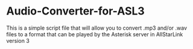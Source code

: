 # Audio-Converter-for-ASL3
This is a simple script file that will allow you to convert .mp3 and/or .wav files to a format that can be played by the Asterisk server in AllStarLink version 3
